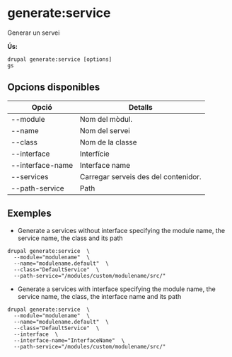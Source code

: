 # generate:service
Generar un servei

**Ús:**
```
drupal generate:service [options]
gs
```

## Opcions disponibles
Opció | Detalls
-------|-------------
--module | Nom del mòdul.
--name | Nom del servei
--class | Nom de la classe
--interface | Interfície
--interface-name | Interface name
--services | Carregar serveis des del contenidor.
--path-service | Path

## Exemples
* Generate a services without interface specifying the module name, the service name, the class and its path
```
drupal generate:service  \
  --module="modulename"  \
  --name="modulename.default"  \
  --class="DefaultService"  \
  --path-service="/modules/custom/modulename/src/"
```
* Generate a services with interface specifying the module name, the service name, the class, the interface name and its path
```
drupal generate:service  \
  --module="modulename"  \
  --name="modulename.default"  \
  --class="DefaultService"  \
  --interface  \
  --interface-name="InterfaceName"  \
  --path-service="/modules/custom/modulename/src/"
```
